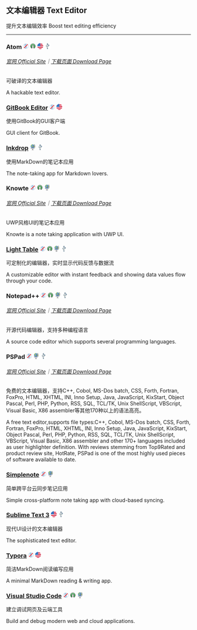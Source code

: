 ## 文本编辑器   Text Editor

提升文本编辑效率   Boost text editing efficiency

---

### Atom ![](/assets/图片2.png) ![](/assets/open-source-icon.png) ![](/assets/united-states.png) ![](/assets/usb.png)

###### [官网 Official Site](https://atom.io/)｜[下载页面 Download Page](https://github.com/atom/atom/releases)

可破译的文本编辑器

A hackable text editor.

### [GitBook Editor](https://www.gitbook.com/editor) ![](/assets/图片2.png) ![](/assets/united-states.png)

使用GitBook的GUI客户端

GUI client for GitBook.

### [Inkdrop](https://www.inkdrop.info/) ![](/assets/earth-globe.png) ![](/assets/usb.png)

使用MarkDown的笔记本应用

The note-taking app for Markdown lovers.

### Knowte ![](/assets/图片2.png) ![](/assets/open-source-icon.png) ![](/assets/earth-globe.png)

###### [官网 Official Site](http://www.digimezzo.com/software/knowte-2/)｜[下载页面 Download Page](http://www.digimezzo.com/content/software/knowte/)

UWP风格UI的笔记本应用

Knowte is a note taking application with UWP UI.

### [Light Table](http://lighttable.com/) ![](/assets/图片2.png) ![](/assets/open-source-icon.png) ![](/assets/earth-globe.png) ![](/assets/usb.png)

可定制化的编辑器，实时显示代码反馈与数据流

A customizable editor with instant feedback and showing data values flow through your code.

### Notepad++ ![](/assets/图片2.png) ![](/assets/open-source-icon.png) ![](/assets/earth-globe.png) ![](/assets/usb.png)

###### [官网 Official Site](https://notepad-plus-plus.org/)｜[下载页面 Download Page](https://notepad-plus-plus.org/download/v7.3.3.html)

开源代码编辑器，支持多种编程语言

A source code editor which supports several programming languages.

### PSPad ![](/assets/图片2.png) ![](/assets/earth-globe.png) ![](/assets/usb.png)

###### [官网 Official Site](http://www.pspad.com/)｜[下载页面 Download Page](http://www.pspad.com/en/download.php)

免费的文本编辑器，支持C++, Cobol, MS-Dos batch, CSS, Forth, Fortran, FoxPro, HTML, XHTML, INI, Inno Setup, Java, JavaScript, KixStart, Object Pascal, Perl, PHP, Python, RSS, SQL, TCL/TK, Unix ShellScript, VBScript, Visual Basic, X86 assembler等其他170种以上的语法高亮。

A free text editor,supports file types:C++, Cobol, MS-Dos batch, CSS, Forth, Fortran, FoxPro, HTML, XHTML, INI, Inno Setup, Java, JavaScript, KixStart, Object Pascal, Perl, PHP, Python, RSS, SQL, TCL/TK, Unix ShellScript, VBScript, Visual Basic, X86 assembler and other 170+ languages included as user highlighter definition. With reviews stemming from Top9Rated and product review site, HotRate, PSPad is one of the most highly used pieces of software available to date.

### [Simplenote](https://simplenote.com/) ![](/assets/图片2.png) ![](/assets/earth-globe.png)

简单跨平台云同步笔记应用

Simple cross-platform note taking app with cloud-based syncing.

### [Sublime Text 3](http://www.sublimetext.com/3) ![](/assets/united-states.png) ![](/assets/usb.png)

现代UI设计的文本编辑器

The sophisticated text editor.

### [Typora](https://typora.io/) ![](/assets/图片2.png) ![](/assets/united-states.png)

简洁MarkDown阅读编写应用

A minimal MarkDown reading & writing app.

### [Visual Studio Code](https://code.visualstudio.com/) ![](/assets/图片2.png) ![](/assets/open-source-icon.png) ![](/assets/earth-globe.png)

建立调试网页及云端工具

Build and debug modern web and cloud applications.

